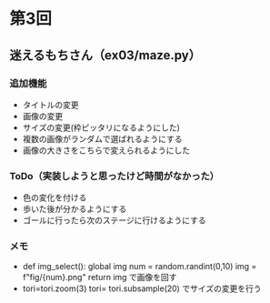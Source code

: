 # 第3回
## 迷えるもちさん（ex03/maze.py）
### 追加機能
- タイトルの変更
- 画像の変更
- サイズの変更(枠ピッタリになるようにした)
- 複数の画像がランダムで選ばれるようにする
- 画像の大きさをこちらで変えられるようにした

### ToDo（実装しようと思ったけど時間がなかった）

- 色の変化を付ける
- 歩いた後が分かるようにする
- ゴールに行ったら次のステージに行けるようにする


### メモ
- def img_select():
    global img
    num = random.randint(0,10)
    img = f"fig/{num}.png"
    return img
    で画像を回す
- tori=tori.zoom(3)
    tori= tori.subsample(20)
    でサイズの変更を行う
